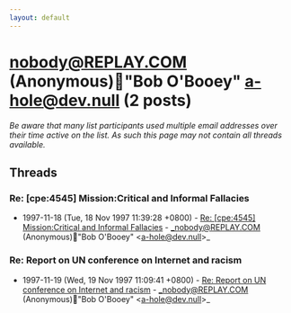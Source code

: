 ```yaml
---
layout: default
---
```


# nobody@REPLAY.COM (Anonymous)"Bob O'Booey" <a-hole@dev.null> (2 posts)

_Be aware that many list participants used multiple email addresses over their time active on the list. As such this page may not contain all threads available._

## Threads

### Re: [cpe:4545] Mission:Critical and Informal Fallacies
+ 1997-11-18 (Tue, 18 Nov 1997 11:39:28 +0800) - [Re: [cpe:4545] Mission:Critical and Informal Fallacies](/archive/1997/11/32ab3f86c4a11f83e945b7513d127ce10a5eb8518dad136eeda72ae0d981fecc) - _nobody@REPLAY.COM (Anonymous)"Bob O'Booey" \<a-hole@dev.null\>_

### Re: Report on UN conference on Internet and racism
+ 1997-11-19 (Wed, 19 Nov 1997 11:09:41 +0800) - [Re: Report on UN conference on Internet and racism](/archive/1997/11/686686b7ca3078148a92dc40a5828a312e6f9290d4c364e2c3d3381b57938fd4) - _nobody@REPLAY.COM (Anonymous)"Bob O'Booey" \<a-hole@dev.null\>_

